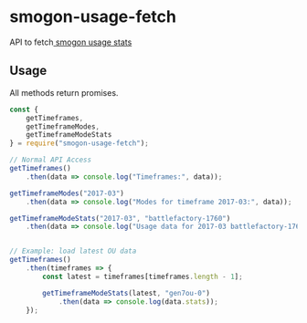 # smogon-usage-fetch

API to fetch[ smogon usage stats](http://www.smogon.com/stats/)

## Usage

All methods return promises.

```js
const {
    getTimeframes,
    getTimeframeModes,
    getTimeframeModeStats
} = require("smogon-usage-fetch");

// Normal API Access
getTimeframes()
    .then(data => console.log("Timeframes:", data));

getTimeframeModes("2017-03")
    .then(data => console.log("Modes for timeframe 2017-03:", data));

getTimeframeModeStats("2017-03", "battlefactory-1760")
    .then(data => console.log("Usage data for 2017-03 battlefactory-1760:", data));


// Example: load latest OU data
getTimeframes()
    .then(timeframes => {
        const latest = timeframes[timeframes.length - 1];

        getTimeframeModeStats(latest, "gen7ou-0")
            .then(data => console.log(data.stats));
    });

```
